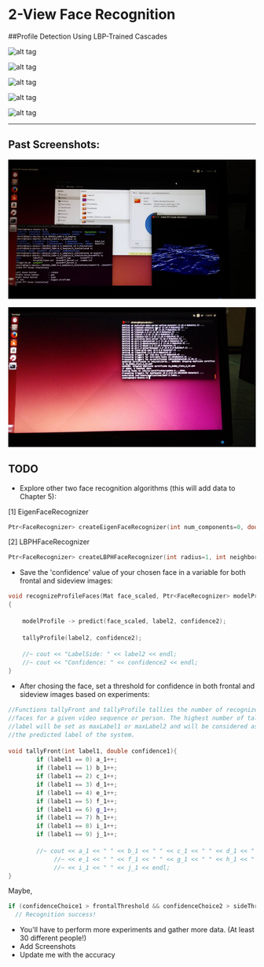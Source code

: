# 2-View Face Recognition

##Profile Detection Using LBP-Trained Cascades

![alt tag](http://imgur.com/UM35ZJw.png)

![alt tag](http://imgur.com/9j4A4Rx.png)

![alt tag](http://imgur.com/y90pIGo.png)

![alt tag](http://imgur.com/jB1b0wR.png)

![alt tag](http://i.imgur.com/iNyKwho.png)
__________________________________________________________________________________________________________________________

## Past Screenshots:

![alt tag](https://github.com/DeLaSalleUniversity-Manila/TwoViewFaceRecognition/blob/master/screenshots/facerec_2view.jpg)

![alt tag](https://github.com/DeLaSalleUniversity-Manila/TwoViewFaceRecognition/blob/master/screenshots/facerec_2view2.jpg)


## TODO

* Explore other two face recognition algorithms (this will add data to Chapter 5): 

[1] EigenFaceRecognizer
```cpp
Ptr<FaceRecognizer> createEigenFaceRecognizer(int num_components=0, double threshold=DBL_MAX)¶
```

[2] LBPHFaceRecognizer
```cpp
Ptr<FaceRecognizer> createLBPHFaceRecognizer(int radius=1, int neighbors=8, int grid_x=8, int grid_y=8, double threshold=DBL_MAX) 
```

*  Save the 'confidence' value of your chosen face in a variable for both frontal and sideview images:

```cpp
void recognizeProfileFaces(Mat face_scaled, Ptr<FaceRecognizer> modelProfile)
{
	
	modelProfile -> predict(face_scaled, label2, confidence2);
	
	tallyProfile(label2, confidence2);
	
	//~ cout << "LabelSide: " << label2 << endl;
	//~ cout << "Confidence: " << confidence2 << endl;
}
```

* After chosing the face, set a threshold for confidence in both frontal and sideview images based on experiments:
```cpp
//Functions tallyFront and tallyProfile tallies the number of recognized
//faces for a given video sequence or person. The highest number of tallied
//label will be set as maxLabel1 or maxLabel2 and will be considered as
//the predicted label of the system.

void tallyFront(int label1, double confidence1){
		if (label1 == 0) a_1++;
		if (label1 == 1) b_1++;
		if (label1 == 2) c_1++;
		if (label1 == 3) d_1++;
		if (label1 == 4) e_1++;
		if (label1 == 5) f_1++;
		if (label1 == 6) g_1++;
		if (label1 == 7) h_1++;
		if (label1 == 8) i_1++;
		if (label1 == 9) j_1++;
		
		//~ cout << a_1 << " " << b_1 << " " << c_1 << " " << d_1 << " " 
		     //~ << e_1 << " " << f_1 << " " << g_1 << " " << h_1 << " " 
		     //~ << i_1 << " " << j_1 << endl;
}
```

Maybe,

```cpp
if (confidenceChoice1 > frontalThreshold && confidenceChoice2 > sideThreshold)
  // Recognition success!
```



* You'll have to perform more experiments and gather more data. (At least 30 different people!)
* Add Screenshots 
* Update me with the accuracy
